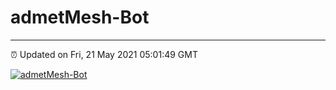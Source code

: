 # admetMesh-Bot
---
⏰ Updated on Fri, 21 May 2021 05:01:49 GMT

[![admetMesh-Bot](https://github.com/kotori-y/admetMesh-bot/actions/workflows/main.yml/badge.svg)](https://github.com/kotori-y/admetMesh-bot/actions/workflows/main.yml)
